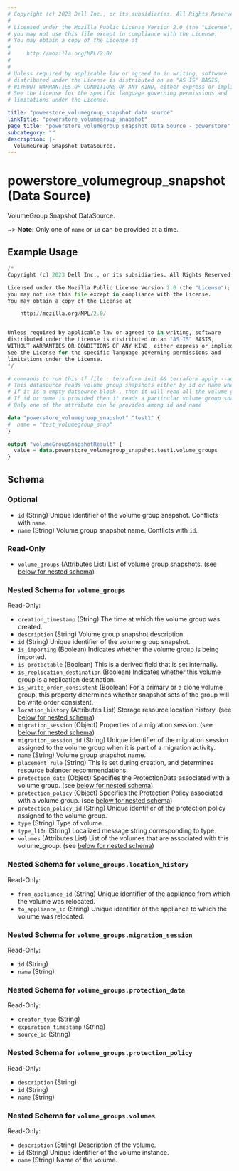 ```yaml
---
# Copyright (c) 2023 Dell Inc., or its subsidiaries. All Rights Reserved.
# 
# Licensed under the Mozilla Public License Version 2.0 (the "License");
# you may not use this file except in compliance with the License.
# You may obtain a copy of the License at
# 
#     http://mozilla.org/MPL/2.0/
# 
# 
# Unless required by applicable law or agreed to in writing, software
# distributed under the License is distributed on an "AS IS" BASIS,
# WITHOUT WARRANTIES OR CONDITIONS OF ANY KIND, either express or implied.
# See the License for the specific language governing permissions and
# limitations under the License.

title: "powerstore_volumegroup_snapshot data source"
linkTitle: "powerstore_volumegroup_snapshot"
page_title: "powerstore_volumegroup_snapshot Data Source - powerstore"
subcategory: ""
description: |-
  VolumeGroup Snapshot DataSource.
---
```


# powerstore_volumegroup_snapshot (Data Source)

VolumeGroup Snapshot DataSource.

~> **Note:** Only one of `name` or `id` can be provided at a time.

## Example Usage

```terraform
/*
Copyright (c) 2023 Dell Inc., or its subsidiaries. All Rights Reserved.

Licensed under the Mozilla Public License Version 2.0 (the "License");
you may not use this file except in compliance with the License.
You may obtain a copy of the License at

    http://mozilla.org/MPL/2.0/


Unless required by applicable law or agreed to in writing, software
distributed under the License is distributed on an "AS IS" BASIS,
WITHOUT WARRANTIES OR CONDITIONS OF ANY KIND, either express or implied.
See the License for the specific language governing permissions and
limitations under the License.
*/

# commands to run this tf file : terraform init && terraform apply --auto-approve
# This datasource reads volume group snapshots either by id or name where user can provide a value to any one of them
# If it is a empty datsource block , then it will read all the volume group snapshots
# If id or name is provided then it reads a particular volume group snapshot with that id or name
# Only one of the attribute can be provided among id and name

data "powerstore_volumegroup_snapshot" "test1" {
#  name = "test_volumegroup_snap"
}

output "volumeGroupSnapshotResult" {
  value = data.powerstore_volumegroup_snapshot.test1.volume_groups
}
```

<!-- schema generated by tfplugindocs -->
## Schema

### Optional

- `id` (String) Unique identifier of the volume group snapshot. Conflicts with `name`.
- `name` (String) Volume group snapshot name. Conflicts with `id`.

### Read-Only

- `volume_groups` (Attributes List) List of volume group snapshots. (see [below for nested schema](#nestedatt--volume_groups))

<a id="nestedatt--volume_groups"></a>
### Nested Schema for `volume_groups`

Read-Only:

- `creation_timestamp` (String) The time at which the volume group was created.
- `description` (String) Volume group snapshot description.
- `id` (String) Unique identifier of the volume group snapshot.
- `is_importing` (Boolean) Indicates whether the volume group is being imported.
- `is_protectable` (Boolean) This is a derived field that is set internally.
- `is_replication_destination` (Boolean) Indicates whether this volume group is a replication destination.
- `is_write_order_consistent` (Boolean) For a primary or a clone volume group, this property determines whether snapshot sets of the group will be write order consistent.
- `location_history` (Attributes List) Storage resource location history. (see [below for nested schema](#nestedatt--volume_groups--location_history))
- `migration_session` (Object) Properties of a migration session. (see [below for nested schema](#nestedatt--volume_groups--migration_session))
- `migration_session_id` (String) Unique identifier of the migration session assigned to the volume group when it is part of a migration activity.
- `name` (String) Volume group snapshot name.
- `placement_rule` (String) This is set during creation, and determines resource balancer recommendations.
- `protection_data` (Object) Specifies the ProtectionData associated with a volume group. (see [below for nested schema](#nestedatt--volume_groups--protection_data))
- `protection_policy` (Object) Specifies the Protection Policy associated with a volume group. (see [below for nested schema](#nestedatt--volume_groups--protection_policy))
- `protection_policy_id` (String) Unique identifier of the protection policy assigned to the volume group.
- `type` (String) Type of volume.
- `type_l10n` (String) Localized message string corresponding to type
- `volumes` (Attributes List) List of the volumes that are associated with this volume_group. (see [below for nested schema](#nestedatt--volume_groups--volumes))

<a id="nestedatt--volume_groups--location_history"></a>
### Nested Schema for `volume_groups.location_history`

Read-Only:

- `from_appliance_id` (String) Unique identifier of the appliance from which the volume was relocated.
- `to_appliance_id` (String) Unique identifier of the appliance to which the volume was relocated.


<a id="nestedatt--volume_groups--migration_session"></a>
### Nested Schema for `volume_groups.migration_session`

Read-Only:

- `id` (String)
- `name` (String)


<a id="nestedatt--volume_groups--protection_data"></a>
### Nested Schema for `volume_groups.protection_data`

Read-Only:

- `creator_type` (String)
- `expiration_timestamp` (String)
- `source_id` (String)


<a id="nestedatt--volume_groups--protection_policy"></a>
### Nested Schema for `volume_groups.protection_policy`

Read-Only:

- `description` (String)
- `id` (String)
- `name` (String)


<a id="nestedatt--volume_groups--volumes"></a>
### Nested Schema for `volume_groups.volumes`

Read-Only:

- `description` (String) Description of the volume.
- `id` (String) Unique identifier of the volume instance.
- `name` (String) Name of the volume.
